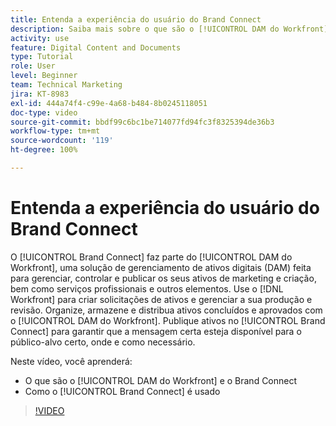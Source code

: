 ```yaml
---
title: Entenda a experiência do usuário do Brand Connect
description: Saiba mais sobre o que são o [!UICONTROL DAM do Workfront] e o Brand Connect, e como são usados.
activity: use
feature: Digital Content and Documents
type: Tutorial
role: User
level: Beginner
team: Technical Marketing
jira: KT-8983
exl-id: 444a74f4-c99e-4a68-b484-8b0245118051
doc-type: video
source-git-commit: bbdf99c6bc1be714077fd94fc3f8325394de36b3
workflow-type: tm+mt
source-wordcount: '119'
ht-degree: 100%

---
```


# Entenda a experiência do usuário do Brand Connect

O [!UICONTROL Brand Connect] faz parte do [!UICONTROL DAM do Workfront], uma solução de gerenciamento de ativos digitais (DAM) feita para gerenciar, controlar e publicar os seus ativos de marketing e criação, bem como serviços profissionais e outros elementos. Use o [!DNL Workfront] para criar solicitações de ativos e gerenciar a sua produção e revisão. Organize, armazene e distribua ativos concluídos e aprovados com o [!UICONTROL DAM do Workfront]. Publique ativos no [!UICONTROL Brand Connect] para garantir que a mensagem certa esteja disponível para o público-alvo certo, onde e como necessário.

Neste vídeo, você aprenderá:

* O que são o [!UICONTROL DAM do Workfront] e o Brand Connect
* Como o [!UICONTROL Brand Connect] é usado

>[!VIDEO](https://video.tv.adobe.com/v/3418759/?quality=12&learn=on&enablevpops=1&captions=por_br)
